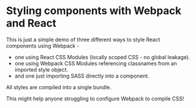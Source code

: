 # Styling components with Webpack and React

This is just a simple demo of three different ways to style React components using Webpack - 

* one using React CSS Modules (locally scoped CSS - no global leakage).
* one using Webpack CSS Modules referencing classnames from an imported style object. 
* and one just importing SASS directly into a component.

All styles are compiled into a single bundle.

This might help anyone struggling to configure Webpack to compile CSS!
